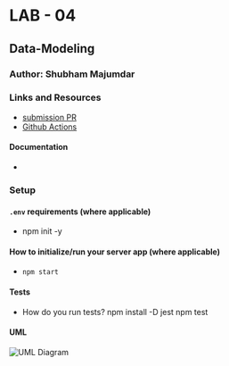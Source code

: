 # LAB - 04

## Data-Modeling

### Author: Shubham Majumdar

### Links and Resources
* [submission PR](https://github.com/401-advanced-javascript-Shubham/Lab03--Async/pull/2)
* [Github Actions](https://github.com/401-advanced-javascript-Shubham/Lab03--Async/actions)

#### Documentation
*

### Setup
#### `.env` requirements (where applicable)
*  npm init -y

#### How to initialize/run your server app (where applicable)
* `npm start`
  
#### Tests
* How do you run tests?
  npm install -D jest
  npm test

#### UML
![UML Diagram](whiteboard.jpg)
